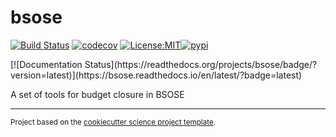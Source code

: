 bsose
==============================
[![Build Status](https://github.com/gmacgilchrist/bsose/workflows/Tests/badge.svg)](https://github.com/gmacgilchrist/bsose/actions)
[![codecov](https://codecov.io/gh/gmacgilchrist/bsose/branch/main/graph/badge.svg)](https://codecov.io/gh/gmacgilchrist/bsose)
[![License:MIT](https://img.shields.io/badge/License-MIT-lightgray.svg?style=flt-square)](https://opensource.org/licenses/MIT)[![pypi](https://img.shields.io/pypi/v/bsose.svg)](https://pypi.org/project/bsose)
<!-- [![conda-forge](https://img.shields.io/conda/dn/conda-forge/bsose?label=conda-forge)](https://anaconda.org/conda-forge/bsose) -->[![Documentation Status](https://readthedocs.org/projects/bsose/badge/?version=latest)](https://bsose.readthedocs.io/en/latest/?badge=latest)


A set of tools for budget closure in  BSOSE

--------

<p><small>Project based on the <a target="_blank" href="https://github.com/jbusecke/cookiecutter-science-project">cookiecutter science project template</a>.</small></p>
